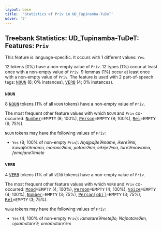 ```yaml
---
layout: base
title:  'Statistics of Priv in UD_Tupinamba-TuDeT'
udver: '2'
---
```


## Treebank Statistics: UD_Tupinamba-TuDeT: Features: `Priv`

This feature is language-specific.
It occurs with 1 different values: `Yes`.

12 tokens (0%) have a non-empty value of `Priv`.
12 types (1%) occur at least once with a non-empty value of `Priv`.
9 lemmas (1%) occur at least once with a non-empty value of `Priv`.
The feature is used with 2 part-of-speech tags: <tt><a href="tpn_tudet-pos-NOUN.html">NOUN</a></tt> (8; 0% instances), <tt><a href="tpn_tudet-pos-VERB.html">VERB</a></tt> (4; 0% instances).

### `NOUN`

8 <tt><a href="tpn_tudet-pos-NOUN.html">NOUN</a></tt> tokens (1% of all `NOUN` tokens) have a non-empty value of `Priv`.

The most frequent other feature values with which `NOUN` and `Priv` co-occurred: <tt><a href="tpn_tudet-feat-Number.html">Number</a></tt><tt>=EMPTY</tt> (8; 100%), <tt><a href="tpn_tudet-feat-Person.html">Person</a></tt><tt>=EMPTY</tt> (8; 100%), <tt><a href="tpn_tudet-feat-Rel.html">Rel</a></tt><tt>=EMPTY</tt> (6; 75%).

`NOUN` tokens may have the following values of `Priv`:

* `Yes` (8; 100% of non-empty `Priv`): <em>Aŋajpaβeʔɨmame, ikereʔɨmi, kuwaβeʔɨmamo, maraneʔɨma, potareʔɨmi, sɨkɨijeʔɨma, tureʔɨmawama, ʃemajaneʔɨmete</em>

### `VERB`

4 <tt><a href="tpn_tudet-pos-VERB.html">VERB</a></tt> tokens (1% of all `VERB` tokens) have a non-empty value of `Priv`.

The most frequent other feature values with which `VERB` and `Priv` co-occurred: <tt><a href="tpn_tudet-feat-Mood.html">Mood</a></tt><tt>=EMPTY</tt> (4; 100%), <tt><a href="tpn_tudet-feat-Person.html">Person</a></tt><tt>=EMPTY</tt> (4; 100%), <tt><a href="tpn_tudet-feat-Voice.html">Voice</a></tt><tt>=EMPTY</tt> (4; 100%), <tt><a href="tpn_tudet-feat-Number.html">Number</a></tt><tt>=EMPTY</tt> (3; 75%), <tt><a href="tpn_tudet-feat-Person-obj.html">Person[obj]</a></tt><tt>=EMPTY</tt> (3; 75%), <tt><a href="tpn_tudet-feat-Rel.html">Rel</a></tt><tt>=EMPTY</tt> (3; 75%).

`VERB` tokens may have the following values of `Priv`:

* `Yes` (4; 100% of non-empty `Priv`): <em>Iamotareʔɨmeteβo, Najpotareʔɨm, ojoamotareʔɨ̃, oreamotareʔɨm</em>

